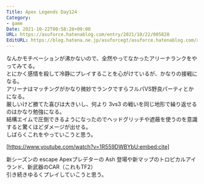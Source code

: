 ```yaml
---
Title: Apex Legends Day124
Category:
- game
Date: 2021-10-22T00:58:28+09:00
URL: https://asuforce.hatenablog.com/entry/2021/10/22/005828
EditURL: https://blog.hatena.ne.jp/asuforcegt/asuforce.hatenablog.com/atom/entry/13574176438024946492
---
```


なんかモチベーションが沸かないので、全然やってなかったアリーナランクをやってみてる。  
とにかく感情を殺して冷静にプレイすることを心がけているが、かなりの接戦になる。  
アリーナはマッチングがかなり微妙でランクですらフルパVS野良パーティとかになる。  
厳しいけど勝てた喜びは大きいし、何より 3vs3 の戦いを同じ地形で繰り返せるのはかなり勉強になる。  
結構エイムで圧倒できるようになったのでヘッドグリッチや遮蔽を使うのを意識すると驚くほどダメージが出せる。  
しばらくこれをやっていこうと思う。

[https://www.youtube.com/watch?v=1R559DWBYbU:embed:cite]

新シーズンの escape
Apexプレデターの Ash 登場や新マップのトロピカルアイランド、新武器のCAR（これもTF2）  
引き続きゆるくプレイしていこうと思う。
